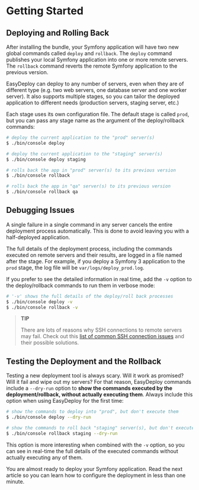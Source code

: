 Getting Started
===============

Deploying and Rolling Back
--------------------------

After installing the bundle, your Symfony application will have two new global
commands called ``deploy`` and ``rollback``. The ``deploy`` command publishes
your local Symfony application into one or more remote servers. The ``rollback``
command reverts the remote Symfony application to the previous version.

EasyDeploy can deploy to any number of servers, even when they are of different
type (e.g. two web servers, one database server and one worker server). It also
supports multiple stages, so you can tailor the deployed application to
different needs (production servers, staging server, etc.)

Each stage uses its own configuration file. The default stage is called `prod`,
but you can pass any stage name as the argument of the deploy/rollback commands:

```bash
# deploy the current application to the "prod" server(s)
$ ./bin/console deploy

# deploy the current application to the "staging" server(s)
$ ./bin/console deploy staging

# rolls back the app in "prod" server(s) to its previous version
$ ./bin/console rollback

# rolls back the app in "qa" server(s) to its previous version
$ ./bin/console rollback qa
```

Debugging Issues
----------------

A single failure in a single command in any server cancels the entire deployment
process automatically. This is done to avoid leaving you with a half-deployed
application.

The full details of the deployment process, including the commands executed on
remote servers and their results, are logged in a file named after the stage.
For example, if you deploy a Symfony 3 application to the `prod` stage, the log
file will be `var/logs/deploy_prod.log`.

If you prefer to see the detailed information in real time, add the `-v` option
to the deploy/rollback commands to run them in verbose mode:

```bash
# '-v' shows the full details of the deploy/roll back processes
$ ./bin/console deploy -v
$ ./bin/console rollback -v
```

> **TIP**
>
> There are lots of reasons why SSH connections to remote servers may fail. Check
> out this [list of common SSH connection issues][1] and their possible solutions.

Testing the Deployment and the Rollback
---------------------------------------

Testing a new deployment tool is always scary. Will it work as promised? Will it
fail and wipe out my servers? For that reason, EasyDeploy commands include a
`--dry-run` option to **show the commands executed by the deployment/rollback,
without actually executing them**. Always include this option when using
EasyDeploy for the first time:

```bash
# show the commands to deploy into "prod", but don't execute them
$ ./bin/console deploy --dry-run

# show the commands to roll back "staging" server(s), but don't execute them
$ ./bin/console rollback staging --dry-run
```

This option is more interesting when combined with the `-v` option, so you can
see in real-time the full details of the executed commands without actually
executing any of them.

You are almost ready to deploy your Symfony application. Read the next article
so you can learn how to configure the deployment in less than one minute.

[1]: tutorials/remote-ssh-config.md

